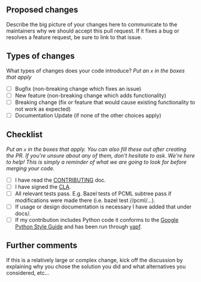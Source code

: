 ## Proposed changes

Describe the big picture of your changes here to communicate to the maintainers why we should accept this pull request. If it fixes a bug or resolves a feature request, be sure to link to that issue.

## Types of changes

What types of changes does your code introduce?
_Put an `x` in the boxes that apply_

- [ ] Bugfix (non-breaking change which fixes an issue)
- [ ] New feature (non-breaking change which adds functionality)
- [ ] Breaking change (fix or feature that would cause existing functionality to not work as expected)
- [ ] Documentation Update (if none of the other choices apply)

## Checklist

_Put an `x` in the boxes that apply. You can also fill these out after creating the PR. If you're unsure about any of them, don't hesitate to ask. We're here to help! This is simply a reminder of what we are going to look for before merging your code._

- [ ] I have read the [CONTRIBUTING](https://giithub.com/projectclarify/pcml/blob/master/CONTRIBUTING.md) doc.
- [ ] I have signed the [CLA](https://forms.gle/Lbc5k2ChyfHkL1uTA).
- [ ] All relevant tests pass. E.g. Bazel tests of PCML subtree pass if modifications were made there (i.e. bazel test //pcml/...).
- [ ] If usage or design documentation is necessary I have added that under docs/.
- [ ] If my contribution includes Python code it conforms to the [Google Python Style Guide](http://google.github.io/styleguide/pyguide.html) and has been run through [yapf](https://github.com/google/yapf).

## Further comments

If this is a relatively large or complex change, kick off the discussion by explaining why you chose the solution you did and what alternatives you considered, etc...

